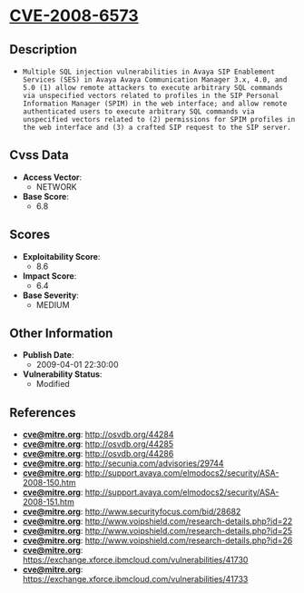 
# [CVE-2008-6573](http://osvdb.org/44284)

## Description

- `Multiple SQL injection vulnerabilities in Avaya SIP Enablement Services (SES) in Avaya Avaya Communication Manager 3.x, 4.0, and 5.0 (1) allow remote attackers to execute arbitrary SQL commands via unspecified vectors related to profiles in the SIP Personal Information Manager (SPIM) in the web interface; and allow remote authenticated users to execute arbitrary SQL commands via unspecified vectors related to (2) permissions for SPIM profiles in the web interface and (3) a crafted SIP request to the SIP server.`

## Cvss Data

- **Access Vector**:
  - NETWORK
- **Base Score**:
  - 6.8

## Scores

- **Exploitability Score**:
  - 8.6
- **Impact Score**:
  - 6.4
- **Base Severity**:
  - MEDIUM

## Other Information

- **Publish Date**:
  - 2009-04-01 22:30:00
- **Vulnerability Status**:
  - Modified

## References

- **cve@mitre.org**: http://osvdb.org/44284
- **cve@mitre.org**: http://osvdb.org/44285
- **cve@mitre.org**: http://osvdb.org/44286
- **cve@mitre.org**: http://secunia.com/advisories/29744
- **cve@mitre.org**: http://support.avaya.com/elmodocs2/security/ASA-2008-150.htm
- **cve@mitre.org**: http://support.avaya.com/elmodocs2/security/ASA-2008-151.htm
- **cve@mitre.org**: http://www.securityfocus.com/bid/28682
- **cve@mitre.org**: http://www.voipshield.com/research-details.php?id=22
- **cve@mitre.org**: http://www.voipshield.com/research-details.php?id=25
- **cve@mitre.org**: http://www.voipshield.com/research-details.php?id=26
- **cve@mitre.org**: https://exchange.xforce.ibmcloud.com/vulnerabilities/41730
- **cve@mitre.org**: https://exchange.xforce.ibmcloud.com/vulnerabilities/41733
